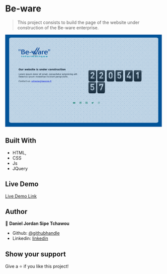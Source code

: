 # Be-ware

> This project consists to build the page of the website under construction of the Be-ware enterprise.


![screenshot](./images/presentation.png)

## Built With

- HTML,
- CSS
- Js
- JQuery

## Live Demo

[Live Demo Link](https://rawcdn.githack.com/sipe-daniel/Be-ware/380da4e007a5dc07b3b70555d439078bcc4a123e/index.html)



## Author

👤 **Daniel Jordan Sipe Tchawou**

- Github: [@githubhandle](https://github.com/sipe-daniel)
- Linkedin: [linkedin](https://linkedin.com/in/daniel-jordan-sipe-tchawou)

## Show your support

Give a ⭐️ if you like this project!

